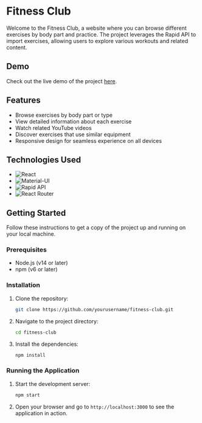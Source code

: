 # Fitness Club

Welcome to the Fitness Club, a website where you can browse different exercises by body part and practice. The project leverages the Rapid API to import exercises, allowing users to explore various workouts and related content.

## Demo

Check out the live demo of the project [here](https://fitness-club-by-ananya.netlify.app/).

## Features

- Browse exercises by body part or type
- View detailed information about each exercise
- Watch related YouTube videos
- Discover exercises that use similar equipment
- Responsive design for seamless experience on all devices

## Technologies Used

- ![React](https://img.shields.io/badge/-React-20232A?style=flat&logo=react)
- ![Material-UI](https://img.shields.io/badge/-Material--UI-007FFF?style=flat&logo=mui&logoColor=white)
- ![Rapid API](https://img.shields.io/badge/-Rapid%20API-4B8BBE?style=flat&logo=rapidapi&logoColor=white)
- ![React Router](https://img.shields.io/badge/-React%20Router-CA4245?style=flat&logo=react-router&logoColor=white)

## Getting Started

Follow these instructions to get a copy of the project up and running on your local machine.

### Prerequisites

- Node.js (v14 or later)
- npm (v6 or later)

### Installation

1. Clone the repository:
    ```bash
    git clone https://github.com/yourusername/fitness-club.git
    ```
2. Navigate to the project directory:
    ```bash
    cd fitness-club
    ```
3. Install the dependencies:
    ```bash
    npm install
    ```

### Running the Application

1. Start the development server:
    ```bash
    npm start
    ```
2. Open your browser and go to `http://localhost:3000` to see the application in action.

